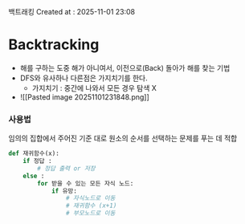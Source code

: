 백트래킹
Created at : 2025-11-01 23:08

# Backtracking
- 해를 구하는 도중 해가 아니여서, 이전으로(Back) 돌아가 해를 찾는 기법
- DFS와 유사하나 다른점은 가지치기를 한다.
	- 가지치기 : 중간에 나와서 모든 경우 탐색 X
- ![[Pasted image 20251101231848.png]]

### 사용법
임의의 집합에서 주어진 기준 대로 원소의 순서를 선택하는 문제를 푸는 데 적합
```python
def 재귀함수(x):
	if 정답 :
		# 정답 출력 or 저장
	else :
		for 받을 수 있는 모든 자식 노드:
			if 유망:
				# 자식노드로 이동
				# 재귀함수 (x+1)
				# 부모노드로 이동
```
